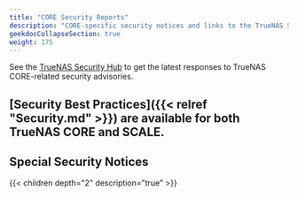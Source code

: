 ```yaml
---
title: "CORE Security Reports"
description: "CORE-specific security notices and links to the TrueNAS Security Hub."
geekdocCollapseSection: true
weight: 175
---
```


See the [TrueNAS Security Hub](https://security.truenas.com/) to get the latest responses to TrueNAS CORE-related security advisories.

[Security Best Practices]({{< relref "Security.md" >}}) are available for both TrueNAS CORE and SCALE.
---

## Special Security Notices

{{< children depth="2" description="true" >}}
